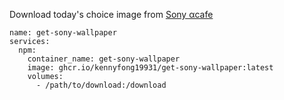 Download today's choice image from [Sony αcafe](https://acafe.msc.sony.jp/choice/list)

```
name: get-sony-wallpaper
services:
  npm:
    container_name: get-sony-wallpaper
    image: ghcr.io/kennyfong19931/get-sony-wallpaper:latest
    volumes:
      - /path/to/download:/download
```